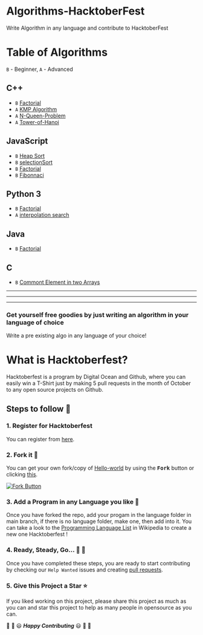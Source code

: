 # Algorithms-HacktoberFest
Write Algorithm in any language and contribute to HacktoberFest

# Table of Algorithms

`B` - Beginner, `A` - Advanced
## C++
* `B` [Factorial](C++/factorial.cpp)
* `A` [KMP Algorithm](C++/KMP(string-matching-algorithm).cpp)
* `A` [N-Queen-Problem](C++/N-Queen-Problem.cpp)
* `A` [Tower-of-Hanoi](C++/Tower-of-Hanoi.cpp)

## JavaScript 

* `B` [Heap Sort](C++/heap_sort.cpp)
* `B` [selectionSort](javascript/selectionSort.js)
* `B` [Factorial](javascript/factorial.js)
* `B` [Fibonnaci](javascript/fibonnaci.js)


## Python 3
* `B` [Factorial](Python/factorial.py)
* `A` [interpolation search](C++/interpolation_search.cpp)


## Java
* `B` [Factorial](Java/Factorial.java)

## C
* `B` [Commont Element in two Arrays](C/commont_element_in_two_arrays.c)


-----------------
-----------------
----------------

### Get yourself free goodies by just writing an algorithm in your language of choice
Write a pre existing algo in any language of your choice!


# What is Hacktoberfest?
Hacktoberfest is a program by Digital Ocean and Github, where you can easily win a T-Shirt just by making 5 pull requests in the month of October to any open source projects on Github.

## Steps to follow :scroll:

### 1. Register for Hacktoberfest
You can register from [here](https://hacktoberfest.digitalocean.com).

### 2. Fork it :fork_and_knife:

You can get your own fork/copy of [Hello-world](https://github.com/piyush97/Algorithms-HacktoberFest) by using the <kbd><b>Fork</b></kbd></a> button or clicking [this](https://github.com/piyush97/Hacktoberfest/).

 [![Fork Button](https://help.github.com/assets/images/help/repository/fork_button.jpg)](https://github.com/piyush97/Algorithms-HacktoberFest)

### 3. Add a Program in any Language you like :rabbit2:
Once you have forked the repo, add your progam in the language folder in
main branch, if there is no language folder, make one, then add into it.
You can take a look to the [Programming Language List](https://en.wikipedia.org/wiki/List_of_programming_languages) in Wikipedia to create a new one Hacktoberfest !

### 4. Ready, Steady, Go... :turtle: :rabbit2:

Once you have completed these steps, you are ready to start contributing
by checking our `Help Wanted` issues and creating [pull requests](https://github.com/piyush97/Algorithms-HacktoberFest/pulls).

### 5. Give this Project a Star :star:

If you liked working on this project, please share this project as much
as you can and star this project to help as many people in opensource as you can.


:tada: :confetti_ball: :smiley: _**Happy Contributing**_ :smiley: :confetti_ball: :tada:
